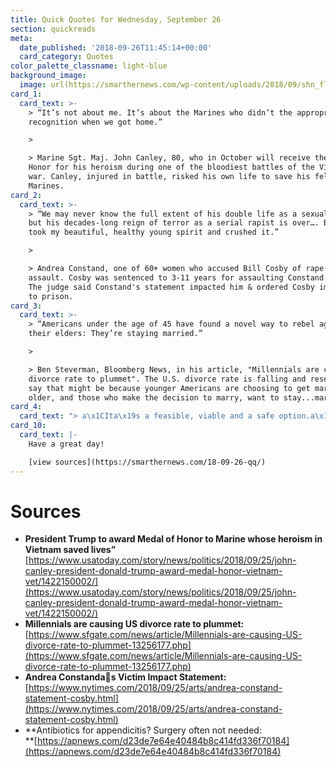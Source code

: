 ```yaml
---
title: Quick Quotes for Wednesday, September 26
section: quickreads
meta:
  date_published: '2018-09-26T11:45:14+00:00'
  card_category: Quotes
color_palette_classname: light-blue
background_image:
  image: url(https://smarthernews.com/wp-content/uploads/2018/09/shn_flag-min.png)
card_1:
  card_text: >-
    > “It’s not about me. It’s about the Marines who didn’t the appropriate
    recognition when we got home.”

    > 

    > Marine Sgt. Maj. John Canley, 80, who in October will receive the Medal of
    Honor for his heroism during one of the bloodiest battles of the Vietnam
    war. Canley, injured in battle, risked his own life to save his fellow
    Marines.
card_2:
  card_text: >-
    > “We may never know the full extent of his double life as a sexual predator
    but his decades-long reign of terror as a serial rapist is over…. Bill Cosby
    took my beautiful, healthy young spirit and crushed it.”

    > 

    > Andrea Constand, one of 60+ women who accused Bill Cosby of rape or sexual
    assault. Cosby was sentenced to 3-11 years for assaulting Constand in 2004.
    The judge said Constand's statement impacted him & ordered Cosby immediately
    to prison.
card_3:
  card_text: >-
    > “Americans under the age of 45 have found a novel way to rebel against
    their elders: They’re staying married.”

    > 

    > Ben Steverman, Bloomberg News, in his article, "Millennials are causing US
    divorce rate to plummet". The U.S. divorce rate is falling and researchers
    say that might be because younger Americans are choosing to get married
    older, and those who make the decision to marry, want to stay...married.
card_4:
  card_text: "> a\x1CIta\x19s a feasible, viable and a safe option.a\x1D\n> \n> Dr. Paulina Salminen, lead author in the most established study to date that looked at treating appendicitis with antibiotics instead of surgery. Appendicitis is one of the most common emergency surgeries in the world. Doctors found a 64% success rate for those treated with antibiotics; others still needed the surgery."
card_10:
  card_text: |-
    Have a great day!

    [view sources](https://smarthernews.com/18-09-26-qq/)
---
```

Sources
=======

*   **President Trump to award Medal of Honor to Marine whose heroism in Vietnam saved lives”**  
    [https://www.usatoday.com/story/news/politics/2018/09/25/john-canley-president-donald-trump-award-medal-honor-vietnam-vet/1422150002/](https://www.usatoday.com/story/news/politics/2018/09/25/john-canley-president-donald-trump-award-medal-honor-vietnam-vet/1422150002/)
*   **Millennials are causing US divorce rate to plummet:**  
    [https://www.sfgate.com/news/article/Millennials-are-causing-US-divorce-rate-to-plummet-13256177.php](https://www.sfgate.com/news/article/Millennials-are-causing-US-divorce-rate-to-plummet-13256177.php)
*   **Andrea Constandas Victim Impact Statement:**  
    [https://www.nytimes.com/2018/09/25/arts/andrea-constand-statement-cosby.html](https://www.nytimes.com/2018/09/25/arts/andrea-constand-statement-cosby.html)
*   **Antibiotics for appendicitis? Surgery often not needed:  
    **[https://apnews.com/d23de7e64e40484b8c414fd336f70184](https://apnews.com/d23de7e64e40484b8c414fd336f70184)